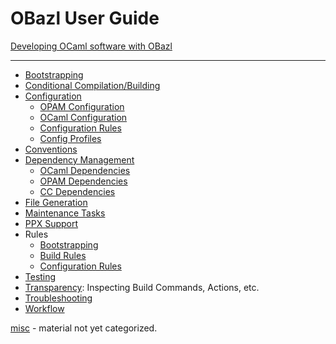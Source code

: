 OBazl User Guide
================

[Developing OCaml software with OBazl](development.md)

------------------------------------------------------------------------

-   [Bootstrapping](bootstrap.md)
-   [Conditional Compilation/Building]()
-   [Configuration](configuration.md)
    -   [OPAM Configuration](configuration.md#opamconfig)
    -   [OCaml Configuration](configuration.md#ocamlconfig)
    -   [Configuration Rules](configrules.md)
    -   [Config Profiles](configprofiles.md)
-   [Conventions](conventions.md)
-   [Dependency Management](depmgmt.md)
    -   [OCaml Dependencies](dependencies_ocaml.md)
    -   [OPAM Dependencies](dependencies_opam.md)
    -   [CC Dependencies](dependencies_cc.md)
-   [File Generation](filegen.md)
-   [Maintenance Tasks](maintenance.md)
-   [PPX Support](ppx.md)
-   Rules
    -   [Bootstrapping](bootstrap.md#rules)
    -   [Build Rules](build_rules.md)
    -   [Configuration Rules](configrules.md)
-   [Testing](testing.md)
-   [Transparency](transparency.md): Inspecting Build Commands, Actions,
    etc.
-   [Troubleshooting](troubleshooting.md)
-   [Workflow](workflow.md)

[misc](misc.md) - material not yet categorized.
